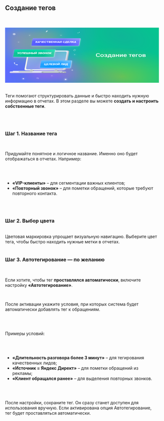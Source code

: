 ## Создание тегов

<br>
<br>

<img src="tags.svg" alt="" width="100%" height="180px"/>

<br>
<br>

Теги помогают структурировать данные и быстро находить нужную информацию в отчетах. В этом разделе вы можете **создать и настроить собственные теги**.

<br>
<br>

### Шаг 1. Название тега

<br>

Придумайте понятное и логичное название. Именно оно будет отображаться в отчетах. Например:

<br>
<br>

- **«VIP-клиенты»** – для сегментации важных клиентов;
- **«Повторный звонок»** – для пометки обращений, которые требуют повторного контакта.

<br>
<br>

### Шаг 2. Выбор цвета

<br>
Цветовая маркировка упрощает визуальную навигацию. Выберите цвет тега, чтобы быстро находить нужные метки в отчетах.

<br>
<br>

### Шаг 3. Автотегирование — по желанию

<br>

Если хотите, чтобы тег **проставлялся автоматически**, включите настройку **«Автотегирование»**.

<br>

После активации укажите условия, при которых система будет автоматически добавлять тег к обращениям.

<br>
<br>

Примеры условий:

<br>
<br>

- **«Длительность разговора более 3 минут»** – для тегирования качественных лидов;
- **«Источник = Яндекс Директ»** – для пометки обращений из рекламы;
- **«Клиент обращался ранее»** – для выделения повторных звонков.

<br>
<br>

После настройки, сохраните тег. Он сразу станет доступен для использования вручную. Если активирована опция Автотегирование, тег будет проставляться автоматически.